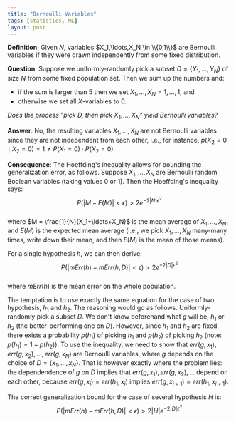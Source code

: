 ```yaml
---
title: "Bernoulli Variables"
tags: [statistics, ML]
layout: post
---
```


__Definition__:
Given $N$, variables $X_1,\ldots,X_N \in \\{0,1\\}$ are Bernoulli variables if they were drawn independently from some fixed distribution.

__Question__:
Suppose we uniformly-randomly pick a subset $D=\{Y_1,\ldots,Y_N\}$ of size $N$ from some fixed population set.
Then we sum up the numbers and:
- if the sum is larger than 5 then we set $X_1,\ldots,X_N = 1,\ldots,1$, and
- otherwise we set all $X$-variables to 0.

_Does the process "pick $D$, then pick $X_1,\ldots,X_N$" yield Bernoulli variables?_

__Answer__:
No, the resulting variables $X_1,\ldots,X_N$ are not Bernoulli variables
since they are not independent from each other,
i.e.,
for instance, $p(X_2=0 \mid X_2=0) = 1 \neq P(X_1=0) \cdot P(X_2=0)$.

__Consequence__:
The Hoeffding's inequality allows for bounding the generalization error, as follows.
Suppose $X_1,...,X_N$ are Bernoulli random Boolean variables (taking values 0 or 1).
Then the Hoeffding's inequality says:
<br/>
$$
P(|M - E(M)| < \epsilon) > 2 e^{-2|N|\epsilon^2}
$$
<br/>
where $M = \frac{1}{N}(X_1+\ldots+X_N)$ is the mean average of $X_1,\ldots,X_N$, and $E(M)$ is the expected mean average
(i.e., we pick $X_1,\ldots,X_N$ many-many times, write down their mean, and then $E(M)$ is the mean of those means).

For a single hypothesis $h$, we can then derive:
<br/>
$$
P(|mErr(h) - mErr(h,D)| < \epsilon) > 2 e^{-2|D|\epsilon^2}
$$
<br/>
where $mErr(h)$ is the mean error on the whole population.

The temptation is to use exactly the same equation for the case of two hypothesis, $h_1$ and $h_2$.
The reasoning would go as follows.
Uniformly-randomly pick a subset $D$.
We don't know beforehand what $g$ will be, $h_1$ or $h_2$ (the better-performing one on $D$).
However, since $h_1$ and $h_2$ are fixed, there exists a probability $p(h_1)$ of picking $h_1$ and $p(h_2)$ of picking $h_2$ (note: $p(h_1) = 1-p(h_2)$).
To use the inequality,
we need to show that $err(g,x_1),err(g,x_2),\ldots,err(g,x_N)$ are Bernoulli variables,
where $g$ depends on the choice of $D=\{x_1,\ldots,x_N\}$.
That is however exactly where the problem lies:
the dependendence of $g$ on $D$ implies that
$err(g,x_1), err(g,x_2), \ldots$ depend on each other,
because $err(g,x_i) = err(h_1,x_i)$ implies $err(g,x_{i+1}) = err(h_1,x_{i+1})$.





The correct generalization bound for the case of several hypothesis $H$ is:
<br/>
$$
P(|mErr(h) - mErr(h,D)| < \epsilon) > 2 |H| e^{-2|D|\epsilon^2}
$$
<br/>

